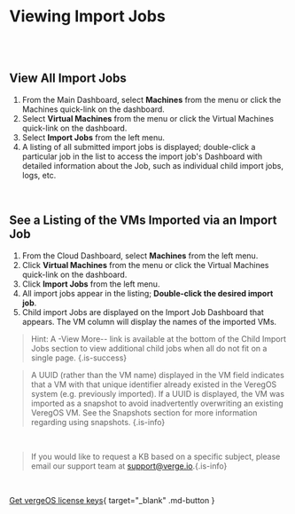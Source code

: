 

# Viewing Import Jobs

<br>
<br>

## View All Import Jobs

1.  From the Main Dashboard, select **Machines** from the menu or click the Machines quick-link on the dashboard.
2.  Select **Virtual Machines** from the menu or click the Virtual Machines quick-link on the dashboard.
3.  Select **Import Jobs** from the left menu.
4.  A listing of all submitted import jobs is displayed; double-click a particular job in the list to access the import job's Dashboard with detailed information about the Job, such as individual child import jobs, logs, etc.

<br>

## See a Listing of the VMs Imported via an Import Job

1.  From the Cloud Dashboard, select **Machines** from the left menu.
2.  Click **Virtual Machines** from the menu or click the Virtual Machines quick-link on the dashboard.
3.  Click **Import Jobs** from the left menu.
4.  All import jobs appear in the listing; **Double-click the desired import job**.
5.  Child import Jobs are displayed on the Import Job Dashboard that appears. The VM column will display the names of the imported VMs.  
> Hint: A -View More-- link is available at the bottom of the Child Import Jobs section to view additional child jobs when all do not fit on a single page. {.is-success}

> A UUID (rather than the VM name) displayed in the VM field indicates that a VM with that unique identifier already existed in the VeregOS system (e.g. previously imported). If a UUID is displayed, the VM was imported as a snapshot to avoid inadvertently overwriting an existing VeregOS VM. See the Snapshots section for more information regarding using snapshots. {.is-info}

<br>   

   > If you would like to request a KB based on a specific subject, please email our support team at <a href="mailto:support@verge.io?subject=KB Request" target="_blank" rel="noopener noreferrer">support@verge.io.</a>{.is-info}



<br>

[Get vergeOS license keys](https://www.verge.io/test-drive){ target="_blank" .md-button }